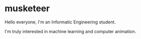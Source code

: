 # musketeer

Hello everyone, I'm an Informatic Engineering student.

I'm truly interested in machine learning and computer animation.
